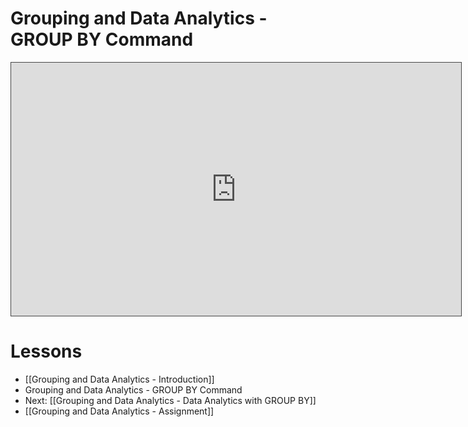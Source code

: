 
# Grouping and Data Analytics - GROUP BY Command

<iframe src="https://egator.hosted.panopto.com/Panopto/Pages/Embed.aspx?id=3caf9f08-858f-4406-8c75-b1330053f5c3&autoplay=false&offerviewer=true&showtitle=true&showbrand=true&captions=false&interactivity=all" height="405" width="720" style="border: 1px solid #464646;" allowfullscreen allow="autoplay" aria-label="Panopto Embedded Video Player"></iframe>

# Lessons
- [[Grouping and Data Analytics - Introduction]]
- Grouping and Data Analytics - GROUP BY Command
- Next: [[Grouping and Data Analytics - Data Analytics with GROUP BY]]
- [[Grouping and Data Analytics - Assignment]]